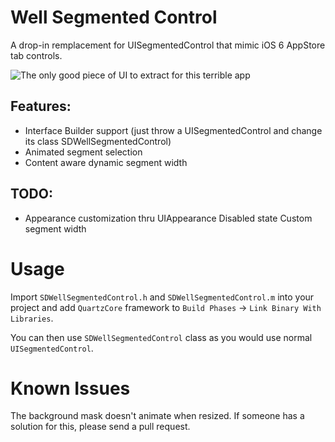# Well Segmented Control

A drop-in remplacement for UISegmentedControl that mimic iOS 6 AppStore tab
controls.

![The only good piece of UI to extract for this terrible app](https://raw.github.com/rs/SDWellSegmentedControl/master/Screenshots/screenshot-1.png)

## Features:

- Interface Builder support (just throw a UISegmentedControl and change
  its class SDWellSegmentedControl)
- Animated segment selection
- Content aware dynamic segment width

## TODO:

- Appearance customization thru UIAppearance Disabled state Custom segment width

# Usage

Import `SDWellSegmentedControl.h` and `SDWellSegmentedControl.m` into your
project and add `QuartzCore` framework to `Build Phases` -> `Link Binary With
Libraries`.

You can then use `SDWellSegmentedControl` class as you would use normal
`UISegmentedControl`.

# Known Issues

The background mask doesn't animate when resized. If someone has a solution for
this, please send a pull request.